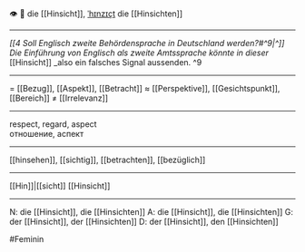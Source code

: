 👁️ 🔴 die [[Hinsicht]], [ˈhɪnzɪçt](https://youglish.com/pronounce/Hinsicht/german)
die [[Hinsichten]]

---
*[[4 Soll Englisch zweite Behördensprache in Deutschland werden?#^9|^]]* _Die Einführung von Englisch als zweite Amtssprache könnte in dieser_ [[Hinsicht]] _also ein falsches Signal aussenden. ^9


---
= [[Bezug]], [[Aspekt]], [[Betracht]]
≈ [[Perspektive]], [[Gesichtspunkt]], [[Bereich]]
≠ [[Irrelevanz]]

---
respect, regard, aspect  
отношение, аспект

---
[[hinsehen]], [[sichtig]], [[betrachten]], [[bezüglich]]

---
[[Hin]]|[[sicht]]
[[Hinsicht]]


---
N: die [[Hinsicht]], die [[Hinsichten]]
A: die [[Hinsicht]], die [[Hinsichten]]
G: der [[Hinsicht]], der [[Hinsichten]]
D: der [[Hinsicht]], den [[Hinsichten]]


#Feminin 